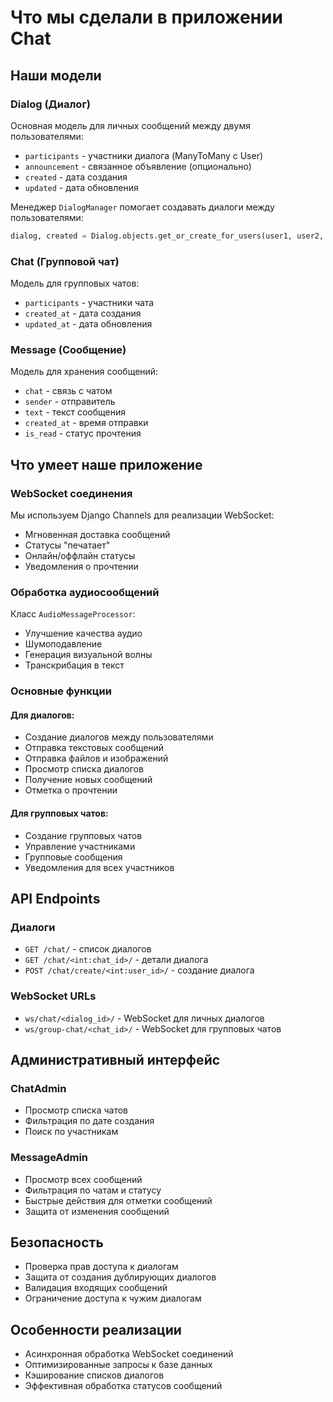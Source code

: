 # Что мы сделали в приложении Chat

## Наши модели

### Dialog (Диалог)
Основная модель для личных сообщений между двумя пользователями:
- `participants` - участники диалога (ManyToMany с User)
- `announcement` - связанное объявление (опционально)
- `created` - дата создания
- `updated` - дата обновления

Менеджер `DialogManager` помогает создавать диалоги между пользователями:
```python
dialog, created = Dialog.objects.get_or_create_for_users(user1, user2, announcement)
```

### Chat (Групповой чат)
Модель для групповых чатов:
- `participants` - участники чата
- `created_at` - дата создания
- `updated_at` - дата обновления

### Message (Сообщение)
Модель для хранения сообщений:
- `chat` - связь с чатом
- `sender` - отправитель
- `text` - текст сообщения
- `created_at` - время отправки
- `is_read` - статус прочтения

## Что умеет наше приложение

### WebSocket соединения
Мы используем Django Channels для реализации WebSocket:
- Мгновенная доставка сообщений
- Статусы "печатает"
- Онлайн/оффлайн статусы
- Уведомления о прочтении

### Обработка аудиосообщений
Класс `AudioMessageProcessor`:
- Улучшение качества аудио
- Шумоподавление
- Генерация визуальной волны
- Транскрибация в текст

### Основные функции

#### Для диалогов:
- Создание диалогов между пользователями
- Отправка текстовых сообщений
- Отправка файлов и изображений
- Просмотр списка диалогов
- Получение новых сообщений
- Отметка о прочтении

#### Для групповых чатов:
- Создание групповых чатов
- Управление участниками
- Групповые сообщения
- Уведомления для всех участников

## API Endpoints

### Диалоги
- `GET /chat/` - список диалогов
- `GET /chat/<int:chat_id>/` - детали диалога
- `POST /chat/create/<int:user_id>/` - создание диалога

### WebSocket URLs
- `ws/chat/<dialog_id>/` - WebSocket для личных диалогов
- `ws/group-chat/<chat_id>/` - WebSocket для групповых чатов

## Административный интерфейс

### ChatAdmin
- Просмотр списка чатов
- Фильтрация по дате создания
- Поиск по участникам

### MessageAdmin
- Просмотр всех сообщений
- Фильтрация по чатам и статусу
- Быстрые действия для отметки сообщений
- Защита от изменения сообщений

## Безопасность
- Проверка прав доступа к диалогам
- Защита от создания дублирующих диалогов
- Валидация входящих сообщений
- Ограничение доступа к чужим диалогам

## Особенности реализации
- Асинхронная обработка WebSocket соединений
- Оптимизированные запросы к базе данных
- Кэширование списков диалогов
- Эффективная обработка статусов сообщений 